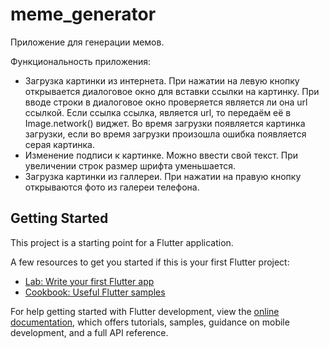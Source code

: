 # meme_generator

Приложение для генерации мемов.

Функциональность приложения:
 - Загрузка картинки из интернета.
     При нажатии на левую кнопку открывается диалоговое окно для вставки ссылки на картинку. При вводе строки в диалоговое окно проверяется является ли она url ссылкой. Если ссылка ссылка, является url, то передаём её в Image.network() виджет. Во время загрузки появляется картинка загрузки, если во время загрузки произошла ошибка появляется серая картинка.
 - Изменение подписи к картинке.
   Можно ввести свой текст. При увеличении строк размер шрифта уменьшается.
 - Загрузка картинки из галлереи.
   При нажатии на правую кнопку открываются фото из галереи телефона. 





## Getting Started

This project is a starting point for a Flutter application.

A few resources to get you started if this is your first Flutter project:

- [Lab: Write your first Flutter app](https://docs.flutter.dev/get-started/codelab)
- [Cookbook: Useful Flutter samples](https://docs.flutter.dev/cookbook)

For help getting started with Flutter development, view the
[online documentation](https://docs.flutter.dev/), which offers tutorials,
samples, guidance on mobile development, and a full API reference.
